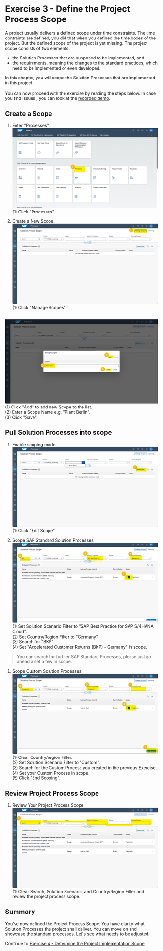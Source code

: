 # Exercise 3 - Define the Project Process Scope

A project usually delivers a defined scope under time constraints. The time contraints are defined, you did that when you defined the time boxes of the project. But the defined scope of the project is yet missing. The project scope consists of two elements:
* the Solution Processes that are supposed to be implemented, and
* the requirements, meaning the changes to the standard practices, which need to be implemented or even developed.

In this chapter, you will scope the Solution Processes that are implemented in this project.
<br>
<br>You can now proceed with the exercise by reading the steps below. In case you find issues , you can look at the [recorded demo](https://wpb101101.hana.ondemand.com/wpb/pub/wa/index.html?library=library.txt&show=project!PR_E0E0458F05A08185).

## Create a Scope

1. Enter "Processes".
<br> ![](2021-11-11-19-59-18.png)
<br> (1) Click "Processes"

2.	Create a New Scope.
<br> ![](2021-11-11-20-05-21.png)
<br> (1) Click "Manage Scopes"

<br> ![](2021-11-11-20-06-48.png)
<br> (1) Click "Add" to add new Scope to the list.
<br> (2) Enter a Scope Name e.g. "Plant Berlin".
<br> (3) Click "Save".

## Pull Solution Processes into scope

1. Enable scoping mode
<br> ![](2021-11-11-20-13-57.png)
<br> (1) Click "Edit Scope"

2. Scope SAP Standard Solution Processes
<br> ![](2021-11-11-20-18-33.png)
<br> (1) Set Solution Scenario Filter to "SAP Best Practice for SAP S/4HANA Cloud".
<br> (2) Set Country/Region  Filter to "Germany".
<br> (3) Search for "BKP".
<br> (4) Set "Accelerated Customer Returns (BKP) - Germany" in scope.

> You can search for further SAP Standard Processes, please just go ahead a set a few in scope.

1. Scope Custom Solution Processes
<br> ![](2021-11-11-20-21-15.png)
<br> (1) Clear Country/region Filter.
<br> (2) Set Solution Scenario Filter to "Custom".
<br> (3) Search for the Custom Process you created in the previous Exercise.
<br> (4) Set your Custom Process in scope.
<br> (5) Click "End Scoping".

## Review Project Process Scope

1. Review Your Project Process Scope
<br> ![](2021-11-11-20-24-04.png)
<br> (1) Clear Search, Solution Scenario, and Country/Region Filter and review the project process scope.

## Summary

You've now defined the Project Process Scope. You have clarity what Solution Processes the project shall deliver. You can move on and showcase the standard processes. Let's see what needs to be adjusted.

Continue to [Exercise 4 - Determine the Project Implementation Scope](../ex4/README.md)
